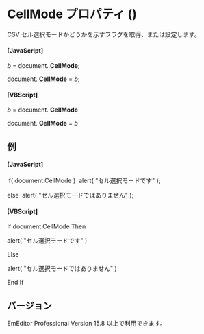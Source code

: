 # CellMode プロパティ ()

CSV セル選択モードかどうかを示すフラグを取得、または設定します。

#### \[JavaScript\]

_b_ = document. **CellMode**;

document. **CellMode** = _b_;

#### \[VBScript\]

_b_ = document. **CellMode**

document. **CellMode** = _b_

## 例

#### \[JavaScript\]

if( document.CellMode )  alert( "セル選択モードです" );

else  alert( "セル選択モードではありません" );

#### \[VBScript\]

If document.CellMode Then

alert( "セル選択モードです" )

Else

alert( "セル選択モードではありません" )

End If

## バージョン

EmEditor Professional Version 15.8 以上で利用できます。